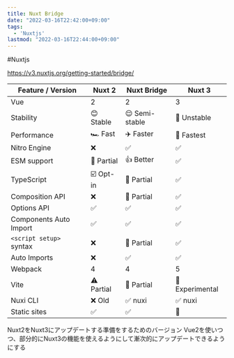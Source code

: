 ```yaml
---
title: Nuxt Bridge
date: "2022-03-16T22:42:00+09:00"
tags:
  - 'Nuxtjs'
lastmod: "2022-03-16T22:44:00+09:00"
---
```


#Nuxtjs

<https://v3.nuxtjs.org/getting-started/bridge/>

| Feature / Version      | Nuxt 2     | Nuxt Bridge    | Nuxt 3          |
| ---------------------- | ---------- | -------------- | --------------- |
| Vue                    | 2          | 2              | 3               |
| Stability              | 😊 Stable  | 😌 Semi-stable | 😬 Unstable     |
| Performance            | 🏎 Fast    | ✈️ Faster      | 🚀 Fastest      |
| Nitro Engine           | ❌          | ✅              | ✅               |
| ESM support            | 🌙 Partial | 👍 Better      | ✅               |
| TypeScript             | ☑️ Opt-in  | 🚧 Partial     | ✅               |
| Composition API        | ❌          | 🚧 Partial     | ✅               |
| Options API            | ✅          | ✅              | ✅               |
| Components Auto Import | ✅          | ✅              | ✅               |
| `<script setup>` syntax  | ❌          | 🚧 Partial     | ✅               |
| Auto Imports           | ❌          | ✅              | ✅               |
| Webpack                | 4          | 4              | 5               |
| Vite                   | ⚠️ Partial | 🚧 Partial     | 🚧 Experimental |
| Nuxi CLI               | ❌ Old      | ✅ nuxi         | ✅ nuxi          |
| Static sites           | ✅          | ✅              | 🚧              |

Nuxt2をNuxt3にアップデートする準備をするためのバージョン
Vue2を使いつつ、部分的にNuxt3の機能を使えるようにして漸次的にアップデートできるようにする
